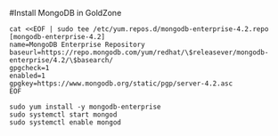 #Install MongoDB in GoldZone
    
    cat <<EOF | sudo tee /etc/yum.repos.d/mongodb-enterprise-4.2.repo
    [mongodb-enterprise-4.2]
    name=MongoDB Enterprise Repository
    baseurl=https://repo.mongodb.com/yum/redhat/\$releasever/mongodb-enterprise/4.2/\$basearch/
    gpgcheck=1
    enabled=1
    gpgkey=https://www.mongodb.org/static/pgp/server-4.2.asc
    EOF    
    
    sudo yum install -y mongodb-enterprise
    sudo systemctl start mongod
    sudo systemctl enable mongod


